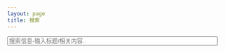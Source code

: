 ```yaml
---
layout: page
title: 搜索
---
```


<!-- HTML elements for search -->
<input type="text" id="search-input" placeholder="搜索信息-输入标题/相关内容.." style="width:480px;"/>
<ul id="results-container"></ul>

<!-- script pointing to jekyll-search.js -->
<script src="/js/simple-jekyll-search.min.js"></script>

<script>
SimpleJekyllSearch({
    searchInput: document.getElementById('search-input'),
    resultsContainer: document.getElementById('results-container'),
    json: '/search.json',
    searchResultTemplate: '<li><a href="{url}" title="{desc}">{title}</a></li>',
    noResultsText: '对不起，没有搜索到此内容',
    limit: 20,
    fuzzy: false
  })
</script>